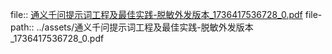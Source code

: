 file:: [通义千问提示词工程及最佳实践-脱敏外发版本_1736417536728_0.pdf](../assets/通义千问提示词工程及最佳实践-脱敏外发版本_1736417536728_0.pdf)
file-path:: ../assets/通义千问提示词工程及最佳实践-脱敏外发版本_1736417536728_0.pdf
